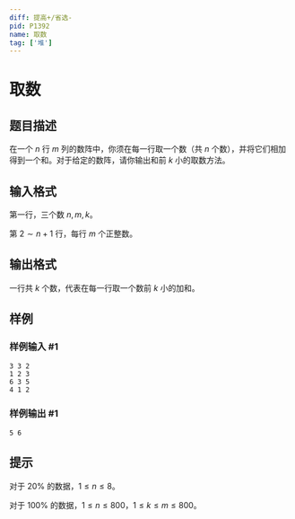 ```yaml
---
diff: 提高+/省选-
pid: P1392
name: 取数
tag: ['堆']
---
```

# 取数
## 题目描述

在一个 $n$ 行 $m$ 列的数阵中，你须在每一行取一个数（共 $n$ 个数），并将它们相加得到一个和。对于给定的数阵，请你输出和前 $k$ 小的取数方法。

## 输入格式

第一行，三个数 $n,m,k$。

第 $2\sim n+1$ 行，每行 $m$ 个正整数。
## 输出格式

一行共 $k$ 个数，代表在每一行取一个数前 $k$ 小的加和。
## 样例

### 样例输入 #1
```
3 3 2
1 2 3
6 3 5
4 1 2

```
### 样例输出 #1
```
5 6
```
## 提示

对于 $20\%$ 的数据，$1\le n\le 8$。

对于 $100\%$ 的数据，$1\le n\le 800$，$1\le k\le m\le 800$。

